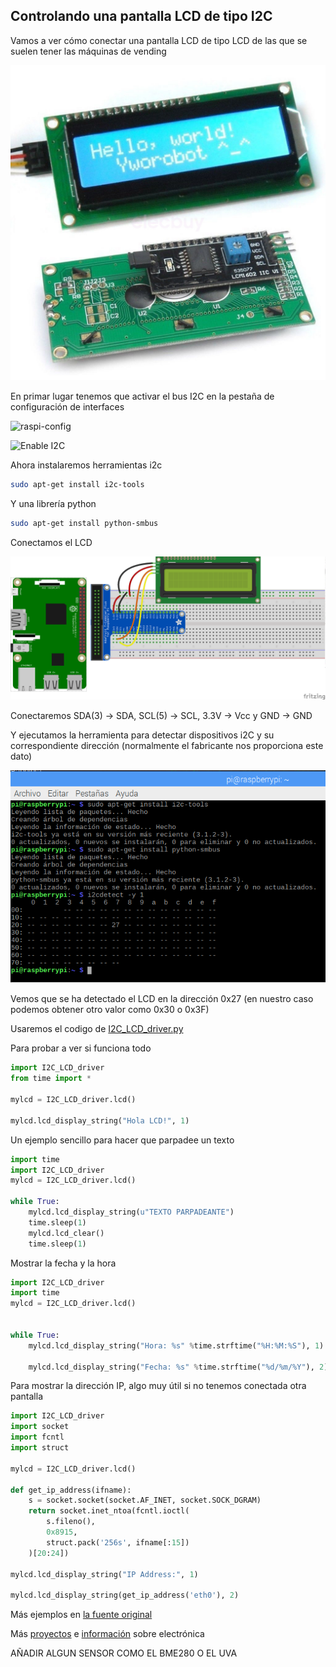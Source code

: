 ## Controlando una pantalla LCD de tipo I2C

Vamos a ver cómo conectar una pantalla LCD de tipo LCD de las que se suelen tener las máquinas de vending

![Pantalla LCD de tipo I2C](./images/lcd-i2c.jpg)

En primar lugar tenemos que activar el bus I2C en la pestaña de configuración de interfaces

![raspi-config](http://www.circuitbasics.com/wp-content/uploads/2016/02/Raspberry-Pi-LCD-I2C-Connections-sudo-raspi-config.png)

![Enable I2C](http://www.circuitbasics.com/wp-content/uploads/2016/02/Raspberry-Pi-LCD-I2C-Connections-sudo-raspi-config-enable-i2c.png)

Ahora instalaremos herramientas i2c

```sh
sudo apt-get install i2c-tools
```

Y una librería python
```sh
sudo apt-get install python-smbus
```

Conectamos el LCD

![Conexion LCD](./images/2.LCD_I2C_bb.png)

Conectaremos SDA(3) -> SDA, SCL(5) -> SCL, 3.3V -> Vcc y  GND -> GND

Y ejecutamos la herramienta para detectar dispositivos i2C y su correspondiente dirección (normalmente el fabricante nos proporciona este dato)

![Instalacion I2C](./images/Instalacion_I2C.png)

Vemos que se ha detectado el LCD en la dirección 0x27 (en nuestro caso podemos obtener otro valor como 0x30 o 0x3F)

Usaremos el codigo de [I2C_LCD_driver.py](https://github.com/javacasm/RaspberryOnline/blob/master/codigo/I2C_LCD_driver.py)

Para probar a ver si funciona todo

```python
import I2C_LCD_driver
from time import *

mylcd = I2C_LCD_driver.lcd()

mylcd.lcd_display_string("Hola LCD!", 1)

```

Un ejemplo sencillo para hacer que parpadee un texto

```python
import time
import I2C_LCD_driver
mylcd = I2C_LCD_driver.lcd()

while True:
	mylcd.lcd_display_string(u"TEXTO PARPADEANTE")
	time.sleep(1)
	mylcd.lcd_clear()
	time.sleep(1)
```

Mostrar la fecha y la hora

```python
import I2C_LCD_driver
import time
mylcd = I2C_LCD_driver.lcd()


while True:
	mylcd.lcd_display_string("Hora: %s" %time.strftime("%H:%M:%S"), 1)

	mylcd.lcd_display_string("Fecha: %s" %time.strftime("%d/%m/%Y"), 2)
```

Para mostrar la dirección IP, algo muy útil si no tenemos conectada otra pantalla

```python
import I2C_LCD_driver
import socket
import fcntl
import struct

mylcd = I2C_LCD_driver.lcd()

def get_ip_address(ifname):
	s = socket.socket(socket.AF_INET, socket.SOCK_DGRAM)
	return socket.inet_ntoa(fcntl.ioctl(
		s.fileno(),
		0x8915,
		struct.pack('256s', ifname[:15])
	)[20:24])

mylcd.lcd_display_string("IP Address:", 1)

mylcd.lcd_display_string(get_ip_address('eth0'), 2)
```

Más ejemplos en [la fuente original](http://www.circuitbasics.com/raspberry-pi-i2c-lcd-set-up-and-programming/)		

Más [proyectos](http://projects.raspberrypi.org) e [información](https://gpiozero.readthedocs.io/en/stable/installing.html) sobre electrónica


AÑADIR ALGUN SENSOR COMO EL BME280 O EL UVA